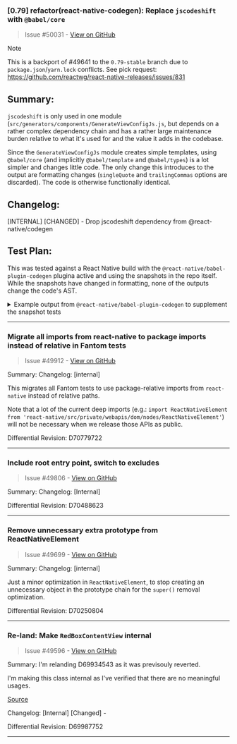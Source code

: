 ### [0.79] refactor(react-native-codegen): Replace `jscodeshift` with `@babel/core`

> Issue #50031 - [View on GitHub](https://github.com/facebook/react-native/pull/50031)

> [!NOTE]
> This is a backport of #49641 to the `0.79-stable` branch due to `package.json`/`yarn.lock` conflicts.
> See pick request: https://github.com/reactwg/react-native-releases/issues/831

## Summary:

`jscodeshift` is only used in one module (`src/generators/components/GenerateViewConfigJs.js`, but depends on a rather complex dependency chain and has a rather large maintenance burden relative to what it's used for and the value it adds in the codebase.

Since the `GenerateViewConfigJs` module creates simple templates, using `@babel/core` (and implicitly `@babel/template` and `@babel/types`) is a lot simpler and changes little code. The only change this introduces to the output are formatting changes (`singleQuote` and `trailingCommas` options are discarded). The code is otherwise functionally identical.

## Changelog:

[INTERNAL] [CHANGED] - Drop jscodeshift dependency from @react-native/codegen

## Test Plan:

This was tested against a React Native build with the `@react-native/babel-plugin-codegen` plugina active and using the snapshots in the repo itself. While the snapshots have changed in formatting, none of the outputs change the code's AST.

<details>
<summary>
Example output from <code>@react-native/babel-plugin-codegen</code> to supplement the snapshot tests
</summary>

This is the example bundling output of `AndroidSwipeRefreshLayout`. This demonstrates that both the view config output and the `Commands` export continue to be generated correctly.

```js
var _interopRequireDefault = require(_dependencyMap[0]);
Object.defineProperty(exports, "__esModule", {
  value: true
});
exports.default = exports.__INTERNAL_VIEW_CONFIG = exports.Commands = undefined;
var _codegenNativeCommands = _interopRequireDefault(require(_dependencyMap[1]));
var _codegenNativeComponent = _interopRequireDefault(require(_dependencyMap[2]));
var React = _interopRequireWildcard(require(_dependencyMap[3]));
function _getRequireWildcardCache(e) { if ("function" != typeof WeakMap) return null; var r = new WeakMap(), t = new WeakMap(); return (_getRequireWildcardCache = function (e) { return e ? t : r; })(e); }
function _interopRequireWildcard(e, r) { if (!r && e && e.__esModule) return e; if (null === e || "object" != typeof e && "function" != typeof e) return { default: e }; var t = _getRequireWildcardCache(r); if (t && t.has(e)) return t.get(e); var n = { __proto__: null }, a = Object.defineProperty && Object.getOwnPropertyDescriptor; for (var u in e) if ("default" !== u && {}.hasOwnProperty.call(e, u)) { var i = a ? Object.getOwnPropertyDescriptor(e, u) : null; i && (i.get || i.set) ? Object.defineProperty(n, u, i) : n[u] = e[u]; } return n.default = e, t && t.set(e, n), n; }
var NativeComponentRegistry = require(_dependencyMap[4]);
var _require = require(_dependencyMap[5]),
  ConditionallyIgnoredEventHandlers = _require.ConditionallyIgnoredEventHandlers;
var _require2 = require(_dependencyMap[6]),
  dispatchCommand = _require2.dispatchCommand;
var nativeComponentName = 'AndroidSwipeRefreshLayout';
var __INTERNAL_VIEW_CONFIG = exports.__INTERNAL_VIEW_CONFIG = {
  uiViewClassName: "AndroidSwipeRefreshLayout",
  directEventTypes: {
    topRefresh: {
      registrationName: "onRefresh"
    }
  },
  validAttributes: {
    enabled: true,
    colors: {
      process: (req => 'default' in req ? req.default : req)(require(_dependencyMap[7]))
    },
    progressBackgroundColor: {
      process: require(_dependencyMap[8]).default
    },
    size: true,
    progressViewOffset: true,
    refreshing: true,
    ...ConditionallyIgnoredEventHandlers({
      onRefresh: true
    })
  }
};
var _default = exports.default = NativeComponentRegistry.get(nativeComponentName, () => __INTERNAL_VIEW_CONFIG);
var Commands = exports.Commands = {
  setNativeRefreshing(ref, value) {
    dispatchCommand(ref, "setNativeRefreshing", [value]);
  }
};
```

</details>

---

### Migrate all imports from react-native to package imports instead of relative in Fantom tests

> Issue #49912 - [View on GitHub](https://github.com/facebook/react-native/pull/49912)

Summary:
Changelog: [internal]

This migrates all Fantom tests to use package-relative imports from `react-native` instead of relative paths.

Note that a lot of the current deep imports (e.g.: `import ReactNativeElement from 'react-native/src/private/webapis/dom/nodes/ReactNativeElement'`) will not be necessary when we release those APIs as public.

Differential Revision: D70779722




---

### Include root entry point, switch to excludes

> Issue #49806 - [View on GitHub](https://github.com/facebook/react-native/pull/49806)

Summary: Changelog: [Internal]

Differential Revision: D70488623




---

### Remove unnecessary extra prototype from ReactNativeElement

> Issue #49699 - [View on GitHub](https://github.com/facebook/react-native/pull/49699)

Summary:
Changelog: [internal]

Just a minor optimization in `ReactNativeElement`, to stop creating an unnecessary object in the prototype chain for the `super()` removal optimization.

Differential Revision: D70250804




---

### Re-land: Make `RedBoxContentView` internal

> Issue #49596 - [View on GitHub](https://github.com/facebook/react-native/pull/49596)

Summary:
I'm relanding D69934543 as it was previsouly reverted.

I'm making this class internal as I've verified that there are no meaningful usages.

[Source](https://github.com/search?type=code&q=NOT+is%3Afork+NOT+org%3Afacebook+NOT+repo%3Areact-native-tvos%2Freact-native-tvos+NOT+repo%3Anuagoz%2Freact-native+NOT+repo%3A2lambda123%2Freact-native+NOT+repo%3Abeanchips%2Ffacebookreactnative+NOT+repo%3AfabOnReact%2Freact-native-notes+NOT+user%3Ahuntie+NOT+user%3Acortinico+NOT+repo%3AMaxdev18%2Fpowersync_app+NOT+repo%3Acarter-0%2Finstagram-decompiled+NOT+repo%3Am0mosenpai%2Finstadamn+NOT+repo%3AA-Star100%2FA-Star100-AUG2-2024+NOT+repo%3Alclnrd%2Fdetox-scrollview-reproductible+NOT+repo%3ADionisisChytiris%2FWorldWiseTrivia_Main+NOT+repo%3Apast3l%2Fhi2+NOT+repo%3AoneDotpy%2FCaribouQuest+NOT+repo%3Abejayoharen%2Fdailytodo+NOT+repo%3Amolangning%2Freversing-discord+NOT+repo%3AScottPrzy%2Freact-native+NOT+repo%3Agabrieldonadel%2Freact-native-visionos+NOT+repo%3AGabriel2308%2FTestes-Soft+NOT+repo%3Adawnzs03%2FflakyBuild+NOT+repo%3Acga2351%2Fcode+NOT+repo%3Astreeg%2Ftcc+NOT+repo%3Asoftware-mansion-labs%2Freact-native-swiftui+com.facebook.react.devsupport.RedBoxContentView)

Changelog:
[Internal] [Changed] -

Differential Revision: D69987752




---

